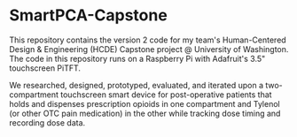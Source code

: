 # SmartPCA-Capstone
This repository contains the version 2 code for my team's Human-Centered Design &amp; Engineering (HCDE) Capstone project @ University of Washington. The code in this repository runs on a Raspberry Pi with Adafruit's 3.5" touchscreen PiTFT.

We researched, designed, prototyped, evaluated, and iterated upon a two-compartment touchscreen smart device for post-operative patients that holds and dispenses prescription opioids in one compartment and Tylenol (or other OTC pain medication) in the other while tracking dose timing and recording dose data.